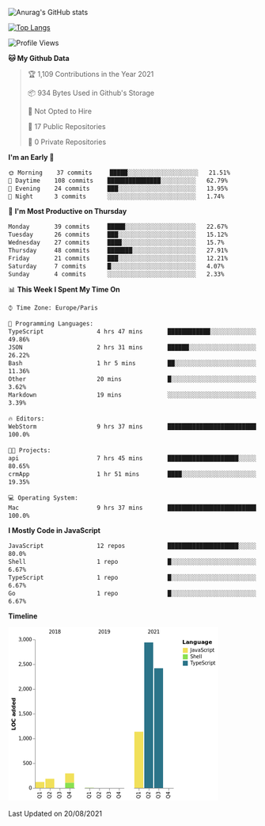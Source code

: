 ![Anurag's GitHub stats](https://github-readme-stats.vercel.app/api?username=sufiane&theme=dark&show_icons=true&count_private=true)


[![Top Langs](https://github-readme-stats.vercel.app/api/top-langs/?username=sufiane&layout=compact)](https://github.com/anuraghazra/github-readme-stats)

<!--START_SECTION:waka-->
![Profile Views](http://img.shields.io/badge/Profile%20Views-0-blue)

**🐱 My Github Data** 

> 🏆 1,109 Contributions in the Year 2021
 > 
> 📦 934 Bytes Used in Github's Storage 
 > 
> 🚫 Not Opted to Hire
 > 
> 📜 17 Public Repositories 
 > 
> 🔑 0 Private Repositories  
 > 
**I'm an Early 🐤** 

```text
🌞 Morning    37 commits     █████░░░░░░░░░░░░░░░░░░░░   21.51% 
🌆 Daytime    108 commits    ███████████████░░░░░░░░░░   62.79% 
🌃 Evening    24 commits     ███░░░░░░░░░░░░░░░░░░░░░░   13.95% 
🌙 Night      3 commits      ░░░░░░░░░░░░░░░░░░░░░░░░░   1.74%

```
📅 **I'm Most Productive on Thursday** 

```text
Monday       39 commits     █████░░░░░░░░░░░░░░░░░░░░   22.67% 
Tuesday      26 commits     ███░░░░░░░░░░░░░░░░░░░░░░   15.12% 
Wednesday    27 commits     ████░░░░░░░░░░░░░░░░░░░░░   15.7% 
Thursday     48 commits     ███████░░░░░░░░░░░░░░░░░░   27.91% 
Friday       21 commits     ███░░░░░░░░░░░░░░░░░░░░░░   12.21% 
Saturday     7 commits      █░░░░░░░░░░░░░░░░░░░░░░░░   4.07% 
Sunday       4 commits      ░░░░░░░░░░░░░░░░░░░░░░░░░   2.33%

```


📊 **This Week I Spent My Time On** 

```text
⌚︎ Time Zone: Europe/Paris

💬 Programming Languages: 
TypeScript               4 hrs 47 mins       ████████████░░░░░░░░░░░░░   49.86% 
JSON                     2 hrs 31 mins       ██████░░░░░░░░░░░░░░░░░░░   26.22% 
Bash                     1 hr 5 mins         ██░░░░░░░░░░░░░░░░░░░░░░░   11.36% 
Other                    20 mins             █░░░░░░░░░░░░░░░░░░░░░░░░   3.62% 
Markdown                 19 mins             ░░░░░░░░░░░░░░░░░░░░░░░░░   3.39%

🔥 Editors: 
WebStorm                 9 hrs 37 mins       █████████████████████████   100.0%

🐱‍💻 Projects: 
api                      7 hrs 45 mins       ████████████████████░░░░░   80.65% 
crmApp                   1 hr 51 mins        ████░░░░░░░░░░░░░░░░░░░░░   19.35%

💻 Operating System: 
Mac                      9 hrs 37 mins       █████████████████████████   100.0%

```

**I Mostly Code in JavaScript** 

```text
JavaScript               12 repos            ████████████████████░░░░░   80.0% 
Shell                    1 repo              █░░░░░░░░░░░░░░░░░░░░░░░░   6.67% 
TypeScript               1 repo              █░░░░░░░░░░░░░░░░░░░░░░░░   6.67% 
Go                       1 repo              █░░░░░░░░░░░░░░░░░░░░░░░░   6.67%

```


**Timeline**

![Chart not found](https://raw.githubusercontent.com/Sufiane/Sufiane/main/charts/bar_graph.png) 


 Last Updated on 20/08/2021
<!--END_SECTION:waka-->


<!--
**Sufiane/sufiane** is a ✨ _special_ ✨ repository because its `README.md` (this file) appears on your GitHub profile.

Here are some ideas to get you started:

- 🔭 I’m currently working on ...
- 🌱 I’m currently learning ...
- 👯 I’m looking to collaborate on ...
- 🤔 I’m looking for help with ...
- 💬 Ask me about ...
- 📫 How to reach me: ...
- 😄 Pronouns: ...
- ⚡ Fun fact: ...
-->
